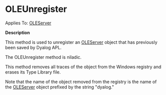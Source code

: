 




<h1 class="heading"><span class="name">OLEUnregister</span></h1>

Applies To: [OLEServer](../a-z/oleserver.md)


**Description**


This method is used to unregister an [OLEServer](../a-z/oleserver.md) object that has previously been saved by Dyalog APL.


The OLEUnregister method is niladic.


This method removes all traces of the object from the Windows registry and erases its Type Library file.


Note that the name of the object removed from the registry is the name of the [OLEServer](../a-z/oleserver.md) object prefixed by the string "dyalog."



